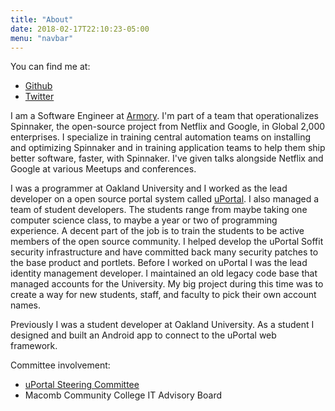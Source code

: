 ```yaml
---
title: "About"
date: 2018-02-17T22:10:23-05:00
menu: "navbar"
---
```

You can find me at:

* [Github](https://github.com/bpowell)
* [Twitter](https://twitter.com/bjpowel2)

I am a Software Engineer at [Armory](https://www.armory.io/tribe). I'm part of a team that operationalizes Spinnaker, the open-source project from Netflix and Google, in Global 2,000 enterprises. I specialize in training central automation teams on installing and optimizing Spinnaker and in training application teams to help them ship better software, faster, with Spinnaker. I've given talks alongside Netflix and Google at various Meetups and conferences.

I was a programmer at Oakland University and I worked as the lead developer on a open source portal system called [uPortal](https://github.com/Jasig/uPortal). I also managed a team of student developers. The students range from maybe taking one computer science class, to maybe a year or two of programming experience. A decent part of the job is to train the students to be active members of the open source community. I helped develop the uPortal Soffit security infrastructure and have committed back many security patches to the base product and portlets. Before I worked on uPortal I was the lead identity management developer. I maintained an old legacy code base that managed accounts for the University. My big project during this time was to create a way for new students, staff, and faculty to pick their own account names.

Previously I was a student developer at Oakland University. As a student I designed and built an Android app to connect to the uPortal web framework.

Committee involvement:

* [uPortal Steering Committee](https://www.apereo.org/projects/uportal/uportal-steering-committee)
* Macomb Community College IT Advisory Board
